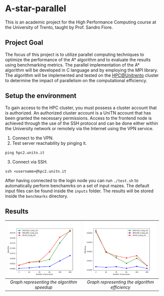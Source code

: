 # A-star-parallel
This is an academic project for the High Performance Computing course at the University of Trento, taught by Prof. Sandro Fiore.

## Project Goal
The focus of this project is to utilize parallel computing techniques to optimize the performance of the A* algorithm and to evaluate the results using benchmarking metrics. The parallel implementation of the A* algorithm will be developed in C language and by employing the MPI library. The algorithm will be implemented and tested on the [HPC@Unitrento](https://sites.google.com/unitn.it/hpc/) cluster to determine the impact of parallelism on the computational efficiency.

## Setup the environment
To gain access to the HPC cluster, you must possess a cluster account that is authorized. An authorized cluster account is a UniTN account that has been granted the necessary permissions. Access to the frontend node is achieved through the use of the SSH protocol and can be done either within the University network or remotely via the Internet using the VPN service.

1. Connect to the VPN.
2. Test server reachability by pinging it.
  ```
  ping hpc2.unitn.it
  ```
3. Connect via SSH. 
  ```
  ssh <username>@hpc2.unitn.it
  ```

After having connected to the login node you can run `./test.sh` to automatically perform benchamrks on a set of input mazes. 
The default input files can be found inside the `inputs` folder. The results will be stored inside the `benchmarks` directory.

## Results


| ![SpeedUp figure](https://github.com/matteogreek/A-star-parallel/blob/main/benchmarks/speedup.png) | ![Efficiency figure](https://github.com/matteogreek/A-star-parallel/blob/main/benchmarks/efficiency.png) | 
|:--:| :--:| 
| *Graph representing the algorithm speedup* |*Graph representing the algorithm efficiency* |

